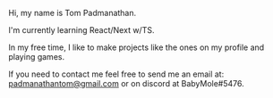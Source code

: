 Hi, my name is Tom Padmanathan.

I'm currently learning React/Next w/TS.

In my free time, I like to make projects like the ones on my profile and playing games. 

If you need to contact me feel free to send me an email at: padmanathantom@gmail.com or on discord at BabyMole#5476.
